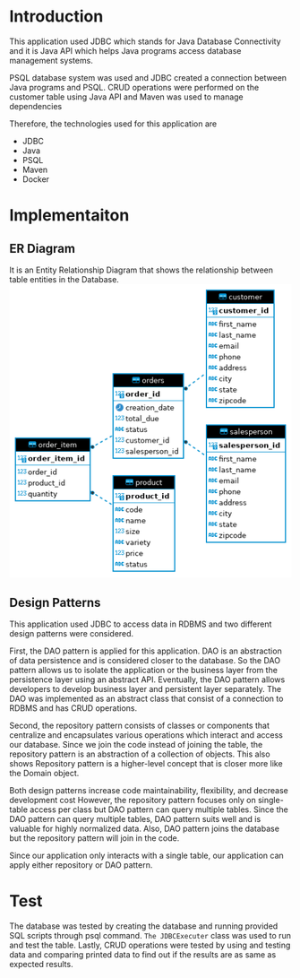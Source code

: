 # Introduction
This application used JDBC which stands for Java Database Connectivity and it
is Java API which helps Java programs access database management systems.

PSQL database system was used and JDBC created a connection between Java programs and PSQL.
CRUD operations were performed on the customer table using Java API and Maven was used to manage dependencies

Therefore, the technologies used for this application are
- JDBC
- Java
- PSQL
- Maven
- Docker


# Implementaiton
## ER Diagram
It is an Entity Relationship Diagram that shows the relationship between table entities in the Database.
![my image](./assets/ER_diagram.png)

## Design Patterns

This application used JDBC to access data in RDBMS and two different design patterns
were considered.

First, the DAO pattern is applied for this application. DAO is an abstraction
of data persistence and is considered closer to the database. So the 
DAO pattern allows us to isolate the application or the business layer 
from the persistence layer using an abstract API. Eventually, the DAO pattern allows developers to
develop business layer and persistent layer separately. The DAO was implemented
as an abstract class that consist of a connection to RDBMS and has
CRUD operations. 

Second, the repository pattern consists of classes or components that centralize and 
encapsulates various operations which interact and access our database. 
Since we join the code instead of joining the table, the repository pattern is an
abstraction of a collection of objects. This also shows Repository pattern is a 
higher-level concept that is closer more like the Domain object.

Both design patterns increase code maintainability, flexibility, and decrease development cost
However, the repository pattern focuses only on single-table access per class but
DAO pattern can query multiple tables. Since the DAO pattern can query multiple tables, 
DAO pattern suits well and is valuable for highly normalized data. Also, DAO pattern joins
the database but the repository pattern will join in the code.

Since our application only interacts with a single table, our application can apply either
repository or DAO pattern.


# Test
The database was tested by creating the database and running provided SQL scripts 
through psql command. `The JDBCExecuter` class was used to run and test the table.
Lastly, CRUD operations were tested by using and testing data and comparing printed
data to find out if the results are as same as expected results.

